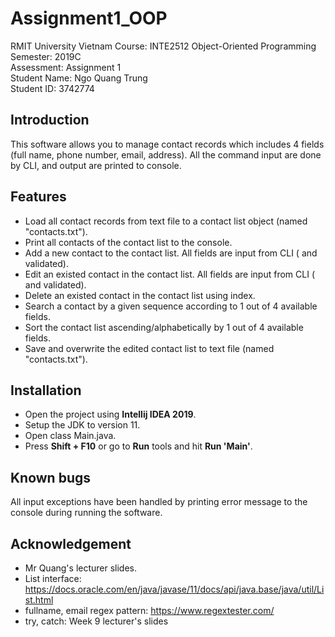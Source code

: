 # Assignment1_OOP

RMIT University Vietnam Course: INTE2512 Object-Oriented Programming </br>
Semester: 2019C </br>
Assessment: Assignment 1 </br>
Student Name: Ngo Quang Trung </br>
Student ID: 3742774 </br>

## Introduction
This software allows you to manage contact records which includes 4 fields (full name, phone number, email, address). All the command input are done by CLI, and output are printed to console.

## Features
* Load all contact records from text file to a contact list object (named "contacts.txt").
* Print all contacts of the contact list to the console.
* Add a new contact to the contact list. All fields are input from CLI ( and validated). 
* Edit an existed contact in the contact list.  All fields are input from CLI ( and validated).
* Delete an existed contact in the contact list using index.
* Search a contact by a given sequence according to 1 out of 4 available fields.
* Sort the contact list ascending/alphabetically by 1 out of 4 available fields.
* Save and overwrite the edited contact list to text file (named "contacts.txt").

## Installation
* Open the project using **Intellij IDEA 2019**.
* Setup the JDK to version 11.
* Open class Main.java.
* Press **Shift + F10** or go to **Run** tools and hit **Run  'Main'**.

## Known bugs
All input exceptions have been handled by printing error message to the console during running the software.

## Acknowledgement
* Mr Quang's lecturer slides.
* List interface: https://docs.oracle.com/en/java/javase/11/docs/api/java.base/java/util/List.html
* fullname, email regex pattern: https://www.regextester.com/
* try, catch: Week 9 lecturer's slides
